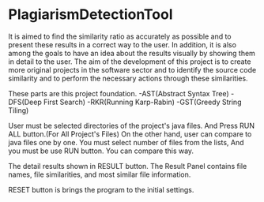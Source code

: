 # PlagiarismDetectionTool


It is aimed to find the similarity ratio as accurately as possible and to present these results in a correct way to the user. In addition, it is also among the goals to have an idea about the results visually by showing them in detail to the user. The aim of the development of this project is to create more original projects in the software sector and to identify the source code similarity and to perform the necessary actions through these similarities.

These parts are this project foundation.
-AST(Abstract Syntax Tree)
-DFS(Deep First Search)
-RKR(Running Karp-Rabin)
-GST(Greedy String Tiling)

User must be selected directories of the project's java files. And Press RUN ALL button.(For All Project's Files)
On the other hand, user can compare to java files one by one. You must select number of files from the lists, And you must be use RUN button. You can compare this way.

The detail results shown in RESULT button. 
The Result Panel contains file names, file similarities, and most similar file information.

RESET button is brings the program to the initial settings.
